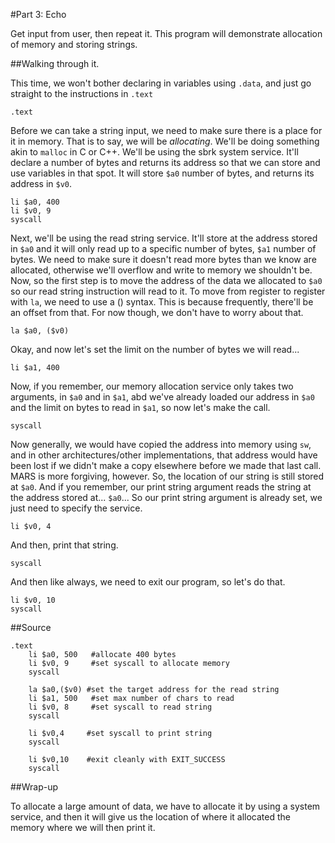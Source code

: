 <!-- Part 3 -->
#Part 3: Echo

Get input from user, then repeat it.
This program will demonstrate allocation of memory and storing strings.

##Walking through it.

This time, we won't bother declaring in variables using ``.data``, and just go
straight to the instructions in ``.text``

    .text

Before we can take a string input, we need to make sure there is a place for it
in memory. That is to say, we will be *allocating*. We'll be doing something
akin to ``malloc`` in C or C++. We'll be using the sbrk system service. It'll
declare a number of bytes and returns its address so that we can store and use
variables in that spot. It will store ``$a0`` number of bytes, and returns its
address in ``$v0``.

	li $a0, 400
	li $v0, 9
	syscall

Next, we'll be using the read string service. It'll store at the address stored
in ``$a0`` and it will only read up to a specific number of bytes, ``$a1``
number of bytes. We need to make sure it doesn't read more bytes than we know
are allocated, otherwise we'll overflow and write to memory we shouldn't be.
Now, so the first step is to move the address of the data we allocated to
``$a0`` so our read string instruction will read to it. To move from register
to register with ``la``, we need to use a () syntax. This is because
frequently, there'll be an offset from that. For now though, we don't have to
worry about that.

    la $a0, ($v0)

Okay, and now let's set the limit on the number of bytes we will read...

    li $a1, 400

Now, if you remember, our memory allocation service only takes two arguments,
in ``$a0`` and in ``$a1``, abd we've already loaded our address in ``$a0`` and
the limit on bytes to read in ``$a1``, so now let's make the call.

    syscall

Now generally, we would have copied the address into memory using ``sw``, and
in other architectures/other implementations, that address would have been lost
if we didn't make a copy elsewhere before we made that last call. MARS is more
forgiving, however. So, the location of our string is still stored at ``$a0``.
And if you remember, our print string argument reads the string at the address
stored at... ``$a0``... So our print string argument is already set, we just
need to specify the service.

    li $v0, 4

And then, print that string.

    syscall

And then like always, we need to exit our program, so let's do that.

    li $v0, 10
	syscall

##Source

    .text
	    li $a0, 500   #allocate 400 bytes
	    li $v0, 9     #set syscall to allocate memory
	    syscall
	
	    la $a0,($v0) #set the target address for the read string 
	    li $a1, 500   #set max number of chars to read 
	    li $v0, 8     #set syscall to read string
	    syscall
	
	    li $v0,4     #set syscall to print string
	    syscall
	
	    li $v0,10    #exit cleanly with EXIT_SUCCESS
	    syscall

##Wrap-up

To allocate a large amount of data, we have to allocate it by using a system
service, and then it will give us the location of where it allocated the
memory where we will then print it.
